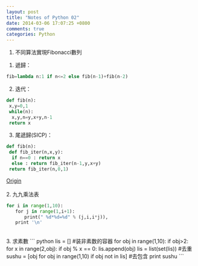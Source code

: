 ```yaml
---
layout: post
title: "Notes of Python 02"
date: 2014-03-06 17:07:25 +0800
comments: true
categories: Python
---
```

1. 不同算法實現Fibonacci數列  
1) 遞歸：  
``` python
fib=lambda n:1 if n<=2 else fib(n-1)+fib(n-2)
```  
2) 迭代：  
``` python
def fib(n):
 x,y=0,1
 while(n):
  x,y,n=y,x+y,n-1
 return x
```  
3) 尾遞歸(SICP)：  
``` python
def fib(n):
 def fib_iter(n,x,y):
  if n==0 : return x
  else : return fib_iter(n-1,y,x+y)
 return fib_iter(n,0,1)
 ```  
[Origin](http://www.cnblogs.com/figure9/archive/2010/08/30/1812927.html)<!--more-->  
</br>
2. 九九乘法表  
``` python
for i in range(1,10):
　　for j in range(1,i+1):
　　　　print(" %d*%d=%d" % (j,i,i*j)),
　　print '\n'
```  
</br>
3. 求素數  
``` python
lis = []    #装非素数的容器
for obj in range(1,10):
    if obj>2:
        for x in range(2,obj):
            if obj % x == 0:
                lis.append(obj)
lis = list(set(lis))    #去重
sushu = [obj for obj in range(1,10) if obj not in lis]  #去包含
print sushu
```